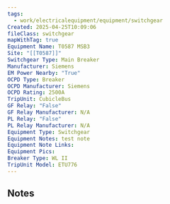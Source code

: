```yaml
---
tags:
  - work/electricalequipment/equipment/switchgear
Created: 2025-04-25T10:09:06
fileClass: switchgear
mapWithTag: true
Equipment Name: T0587 MSB3
Site: "[[T0587]]"
Switchgear Type: Main Breaker
Manufacturer: Siemens
EM Power Nearby: "True"
OCPD Type: Breaker
OCPD Manufacturer: Siemens
OCPD Rating: 2500A
TripUnit: CubicleBus
GF Relay: "False"
GF Relay Manufacturer: N/A
PL Relay: "False"
PL Relay Manufacturer: N/A
Equipment Type: Switchgear
Equipment Notes: test note
Equipment Note Links: 
Equipment Pics: 
Breaker Type: WL II
TripUnit Model: ETU776
---
```

## Notes